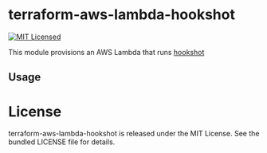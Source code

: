 terraform-aws-lambda-hookshot
=========

[![MIT Licensed](https://img.shields.io/badge/license-MIT-green.svg)](https://tldrlegal.com/license/mit-license)

This module provisions an AWS Lambda that runs [hookshot](https://github.com/akerl/hookshot)

## Usage

# License

terraform-aws-lambda-hookshot is released under the MIT License. See the bundled LICENSE file for details.
